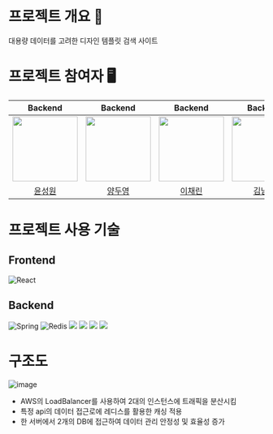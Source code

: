 # 프로젝트 개요 🔎
대용량 데이터를 고려한 디자인 템플릿 검색 사이트


# 프로젝트 참여자 🖥
|Backend|Backend|Backend|Backend|Frontend|
|:-----:|:-----:|:-----:|:-----:|:-----:|
|<a href="https://github.com/Zepelown"><img src="https://avatars.githubusercontent.com/u/49135677?v=4" width="128" height="128"></a>|<a href="https://github.com/FhRh"><img src="https://avatars.githubusercontent.com/u/48638700?v=4" width="128" height="128"></a>|<a href="https://github.com/chaerin05"><img src="https://avatars.githubusercontent.com/u/163750775?v=4" width="128" height="128"></a>|<a href="https://github.com/skadjs"><img src="https://avatars.githubusercontent.com/u/143885031?v=4" width="128" height="128"></a>|<a href="https://github.com/YJeongs"><img src="https://avatars.githubusercontent.com/u/112613300?v=4" width="128" height="128"></a>
|[윤성원](https://github.com/Zepelown)| [양두영](https://github.com/FhRh)|  [이채린](https://github.com/chaerin05)| [김남언](https://github.com/skadjs)| [하윤정](https://github.com/YJeongs)|

# 프로젝트 사용 기술
## Frontend
![React](https://img.shields.io/badge/react-%2320232a.svg?style=for-the-badge&logo=react&logoColor=%2361DAFB)

## Backend
![Spring](https://img.shields.io/badge/spring-%236DB33F.svg?style=for-the-badge&logo=spring&logoColor=white)
![Redis](https://img.shields.io/badge/redis-%23DD0031.svg?style=for-the-badge&logo=redis&logoColor=white)
<img src="https://img.shields.io/badge/apachejmeter-D22128?style=for-the-badge&logo=apachejmeter&logoColor=white"> 
<img src="https://img.shields.io/badge/mariadb-003545?style=for-the-badge&logo=mariadb&logoColor=white"> 
<img src="https://img.shields.io/badge/mongodb-47A248?style=for-the-badge&logo=mongodb&logoColor=white"> 
<img src="https://img.shields.io/badge/mongodb-47A248?style=for-the-badge&logo=mongodb&logoColor=white"> 

# 구조도
![image](https://github.com/user-attachments/assets/4c2c9059-edf0-4ceb-a5a9-a6b8c048a515)

- AWS의 LoadBalancer를 사용하여 2대의 인스턴스에 트래픽을 분산시킴
- 특정 api의 데이터 접근로에 레디스를 활용한 캐싱 적용
- 한 서버에서 2개의 DB에 접근하여 데이터 관리 안정성 및 효율성 증가

